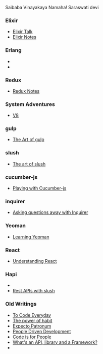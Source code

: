 Saibaba Vinayakaya Namaha! Saraswati devi


### Elixir

* [Elixir Talk](https://github.com/sameeri/Hello-Elixir)
* [Elixir Notes](http://sameeri.github.io/2014/10/15/To-Code-Everyday/)

### Erlang

* 
* 

### Redux

* [Redux Notes](https://github.com/sameeri/Code-redux/wiki)

### System Adventures

* [V8](https://github.com/sameeri/system-adventures/wiki) 

### gulp

* [The Art of gulp](https://github.com/sameeri/Code-gulp/wiki)

### slush

* [The art of slush](https://github.com/sameeri/Code-slush/wiki)

### cucumber-js

* [Playing with Cucumber-js](https://github.com/sameeri/Code-CucumberJS/wiki)

### inquirer

* [Asking questions away with Inquirer](https://github.com/sameeri/Code-Inquirer/wiki)

### Yeoman

* [Learning Yeoman](https://github.com/sameeri/Code-Yeoman/wiki)

### React

* [Understanding React](https://github.com/sameeri/Code-React/wiki)

### Hapi

* []()
* [Rest APIs with slush](https://github.com/sameeri/slush-rest-hapi/wiki/About)


### Old Writings


* [To Code Everyday](http://sameeri.github.io/2014/10/15/To-Code-Everyday/)
* [The power of habit](http://sameeri.github.io/2014/10/14/The-Power-of-Habit/)
* [Expecto Patronum](http://sameeri.github.io/2014/10/13/Expecto-Patronum/)
* [People Driven Development](http://www.whack-whack.info/2015/08/people-driven-development.html)
* [Code is for People](http://www.whack-whack.info/2015/03/code-is-for-people.html)
* [What's an API, library and a Framework?](http://www.whack-whack.info/2014/04/whats-api-library-and-framework.html)
* 

